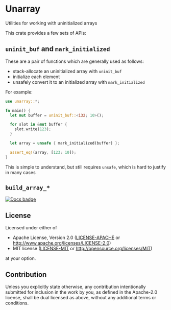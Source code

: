 # Unarray

Utilities for working with uninitialized arrays

This crate provides a few sets of APIs:

## `uninit_buf` and `mark_initialized`

These are a pair of functions which are generally used as follows:
 - stack-allocate an uninitialized array with `uninit_buf`
 - initialize each element
 - unsafely convert it to an initialized array with `mark_initialized`

For example:
```rust
use unarray::*;

fn main() {
  let mut buffer = uninit_buf::<i32; 10>();

  for slot in &mut buffer {
    slot.write(123);
  }

  let array = unsafe { mark_initialized(buffer) };

  assert_eq!(array, [123; 10]);
}
```

This is simple to understand, but still requires `unsafe`, which is hard to justify in many cases

## `build_array_*`

[![Docs badge]][docs.rs]



## License

Licensed under either of

 * Apache License, Version 2.0
   ([LICENSE-APACHE](LICENSE-APACHE) or http://www.apache.org/licenses/LICENSE-2.0)
 * MIT license
   ([LICENSE-MIT](LICENSE-MIT) or http://opensource.org/licenses/MIT)

at your option.

## Contribution

Unless you explicitly state otherwise, any contribution intentionally submitted
for inclusion in the work by you, as defined in the Apache-2.0 license, shall be
dual licensed as above, without any additional terms or conditions.



[Docs badge]: https://img.shields.io/badge/docs.rs-rustdoc-green
[docs.rs]: https://docs.rs/unarray/
